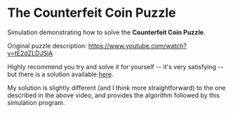 # The Counterfeit Coin Puzzle

Simulation demonstrating how to solve the **Counterfeit Coin Puzzle**.

Original puzzle description: https://www.youtube.com/watch?v=tE2dZLDJSjA

Highly recommend you try and solve it for yourself -- it's very satisfying -- but there is a solution available [here](./Counterfeit_coin_riddle_SOLUTION.pdf).

My solution is slightly different (and I think more straightforward) to the one described in the above video, and provides the algorithm followed by this simulation program.

